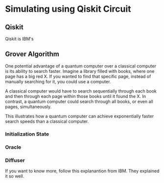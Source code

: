 # Simulating using Qiskit Circuit

## Qiskit 
Qiskit is IBM's 

## Grover Algorithm
One potential advantage of a quantum computer over a classical computer is its ability to search faster. Imagine a library filled with books, where one page has a big red X. If you wanted to find that specific page, instead of manually searching for it, you could use a computer.

A classical computer would have to search sequentially through each book and then through each page within those books until it found the X. In contrast, a quantum computer could search through all books, or even all pages, simultaneously.

This illustrates how a quantum computer can achieve exponentially faster search speeds than a classical computer.

### Initialization State

### Oracle

### Diffuser

If you want to know more, follow this explanantion from IBM. They explained it so well.
